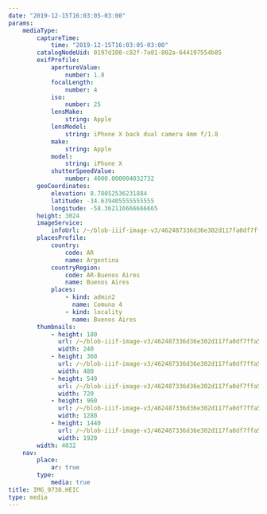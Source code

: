 ```yaml
---
date: "2019-12-15T16:03:05-03:00"
params:
    mediaType:
        captureTime:
            time: "2019-12-15T16:03:05-03:00"
        catalogNodeUid: 0197d108-c82f-7a01-802a-644197554b85
        exifProfile:
            apertureValue:
                number: 1.8
            focalLength:
                number: 4
            iso:
                number: 25
            lensMake:
                string: Apple
            lensModel:
                string: iPhone X back dual camera 4mm f/1.8
            make:
                string: Apple
            model:
                string: iPhone X
            shutterSpeedValue:
                number: 4000.000004032732
        geoCoordinates:
            elevation: 8.78052536231884
            latitude: -34.639405555555555
            longitude: -58.362116666666665
        height: 3024
        imageService:
            infoUrl: /~/blob-iiif-image-v3/462487336d36e302d117fa0df7ffa521fe5af96bff98a97627b8b59983f761de/info.json
        placesProfile:
            country:
                code: AR
                name: Argentina
            countryRegion:
                code: AR-Buenos Aires
                name: Buenos Aires
            places:
                - kind: admin2
                  name: Comuna 4
                - kind: locality
                  name: Buenos Aires
        thumbnails:
            - height: 180
              url: /~/blob-iiif-image-v3/462487336d36e302d117fa0df7ffa521fe5af96bff98a97627b8b59983f761de/full/240%2C180/0/default.jpg
              width: 240
            - height: 360
              url: /~/blob-iiif-image-v3/462487336d36e302d117fa0df7ffa521fe5af96bff98a97627b8b59983f761de/full/480%2C360/0/default.jpg
              width: 480
            - height: 540
              url: /~/blob-iiif-image-v3/462487336d36e302d117fa0df7ffa521fe5af96bff98a97627b8b59983f761de/full/720%2C540/0/default.jpg
              width: 720
            - height: 960
              url: /~/blob-iiif-image-v3/462487336d36e302d117fa0df7ffa521fe5af96bff98a97627b8b59983f761de/full/1280%2C960/0/default.jpg
              width: 1280
            - height: 1440
              url: /~/blob-iiif-image-v3/462487336d36e302d117fa0df7ffa521fe5af96bff98a97627b8b59983f761de/full/1920%2C1440/0/default.jpg
              width: 1920
        width: 4032
    nav:
        place:
            ar: true
        type:
            media: true
title: IMG_9730.HEIC
type: media
---
```

